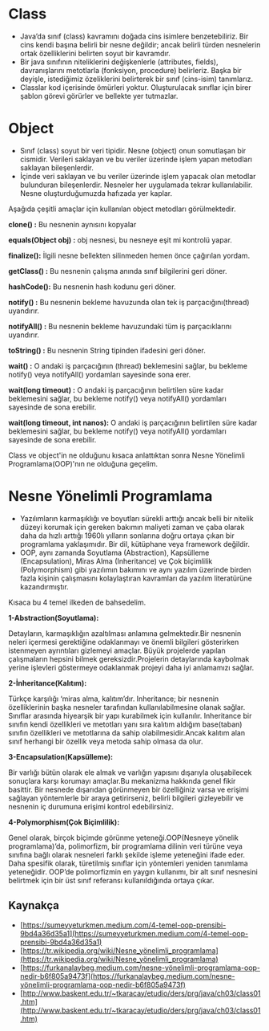 # Class

* Java’da sınıf (class) kavramını doğada cins isimlere benzetebiliriz. Bir cins kendi başına belirli bir nesne değildir; ancak belirli türden nesnelerin ortak özelliklerini belirten soyut bir kavramdır. 
* Bir java sınıfının niteliklerini değişkenlerle (attributes, fields), davranışlarını metotlarla (fonksiyon, procedure) belirleriz. Başka bir deyişle, istediğimiz özeliklerini belirterek bir sınıf (cins-isim) tanımlarız.
* Classlar kod içerisinde ömürleri yoktur. Oluşturulacak sınıflar için birer şablon görevi görürler ve bellekte yer tutmazlar.

# Object

* Sınıf (class) soyut bir veri tipidir. Nesne (object) onun somutlaşan bir cismidir. Verileri saklayan ve bu veriler üzerinde işlem yapan metodları saklayan bileşenlerdir. 
* İçinde veri saklayan ve bu veriler üzerinde işlem yapacak olan metodlar bulunduran bileşenlerdir. Nesneler her uygulamada tekrar kullanılabilir. Nesne oluşturduğumuzda hafızada yer kaplar.

Aşağıda çeşitli amaçlar için kullanılan object metodları görülmektedir.

  **clone() :** Bu nesnenin aynısını kopyalar

  **equals(Object obj) :** obj nesnesi, bu nesneye eşit mi kontrolü yapar.

  **finalize():** İlgili nesne bellekten silinmeden hemen önce çağırılan yordam.

  **getClass() :** Bu nesnenin çalışma anında sınıf bilgilerini geri döner.

  **hashCode():** Bu nesnenin hash kodunu geri döner.

  **notify() :** Bu nesnenin bekleme havuzunda olan tek iş parçacığını(thread) uyandırır.

  **notifyAll() :** Bu nesnenin bekleme havuzundaki tüm iş parçacıklarını uyandırır.

  **toString() :** Bu nesnenin String tipinden ifadesini geri döner.

  **wait() :** O andaki iş parçacığının (thread) beklemesini sağlar, bu bekleme notify() veya notifyAll() yordamları sayesinde sona erer.

  **wait(long timeout) :** O andaki iş parçacığının belirtilen süre kadar beklemesini sağlar, bu bekleme notify() veya notifyAll() yordamları sayesinde de sona erebilir.

  **wait(long timeout, int nanos):** O andaki iş parçacığının belirtilen süre kadar beklemesini sağlar, bu bekleme notify() veya notifyAll() yordamları sayesinde de sona erebilir.

  

Class ve object'in ne olduğunu kısaca anlattıktan sonra Nesne Yönelimli Programlama(OOP)'nın ne olduğuna geçelim.

# Nesne Yönelimli Programlama

* Yazılımların karmaşıklığı ve boyutları sürekli arttığı ancak belli bir nitelik düzeyi korumak için gereken bakımın maliyeti zaman ve çaba olarak daha da hızlı arttığı 1960lı yılların sonlarına doğru ortaya çıkan bir programlama yaklaşımıdır. Bir dil, kütüphane veya framework değildir. 
* OOP, aynı zamanda Soyutlama (Abstraction), Kapsülleme (Encapsulation), Miras Alma (Inheritance) ve Çok biçimlilik (Polymorphism) gibi yazılımın bakımını ve aynı yazılım üzerinde birden fazla kişinin çalışmasını kolaylaştıran kavramları da yazılım literatürüne kazandırmıştır.

Kısaca bu 4 temel ilkeden de bahsedelim.

  **1-Abstraction(Soyutlama):**

  Detayların, karmaşıklığın azaltılması anlamına gelmektedir.Bir nesnenin neleri içermesi gerektiğine odaklanmayı ve önemli bilgileri gösterirken istenmeyen ayrıntıları gizlemeyi amaçlar. Büyük projelerde yapılan çalışmaların hepsini bilmek gereksizdir.Projelerin detaylarında kaybolmak yerine işlevleri göstermeye odaklanmak projeyi daha iyi anlamamızı sağlar.

  **2-İnheritance(Kalıtım):**

  Türkçe karşılığı ‘miras alma, kalıtım’dır. Inheritance; bir nesnenin özelliklerinin başka nesneler tarafından kullanılabilmesine olanak sağlar. Sınıflar arasında hiyearşik bir yapı kurabilmek için kullanılır. Inheritance bir sınıfın kendi özellikleri ve metotları yanı sıra kalıtım aldığım base(taban) sınıfın özellikleri ve metotlarına da sahip olabilmesidir.Ancak kalıtım alan sınıf herhangi bir özellik veya metoda sahip olmasa da olur.

  **3-Encapsulation(Kapsülleme):**

  Bir varlığı bütün olarak ele almak ve varlığın yapısını dışarıyla oluşabilecek sonuçlara karşı korumayı amaçlar.Bu mekanizma hakkında genel fikir basittir. Bir nesnede dışarıdan görünmeyen bir özelliğiniz varsa ve erişimi sağlayan yöntemlerle bir araya getirirseniz, belirli bilgileri gizleyebilir ve nesnenin iç durumuna erişimi kontrol edebilirsiniz.

  **4-Polymorphism(Çok Biçimlilik):**

  Genel olarak, birçok biçimde görünme yeteneği.OOP(Nesneye yönelik programlama)’da, polimorfizm, bir programlama dilinin veri türüne veya sınıfına bağlı olarak nesneleri farklı şekilde işleme yeteneğini ifade eder. Daha spesifik olarak, türetilmiş sınıflar için yöntemleri yeniden tanımlama yeteneğidir. OOP’de polimorfizmin en yaygın kullanımı, bir alt sınıf nesnesini belirtmek için bir üst sınıf referansı kullanıldığında ortaya çıkar.



## Kaynakça

* [https://sumeyyeturkmen.medium.com/4-temel-oop-prensibi-9bd4a36d35a1](https://sumeyyeturkmen.medium.com/4-temel-oop-prensibi-9bd4a36d35a1)
* [https://tr.wikipedia.org/wiki/Nesne_yönelimli_programlama](https://tr.wikipedia.org/wiki/Nesne_yönelimli_programlama)
* [https://furkanalaybeg.medium.com/nesne-yönelimli-programlama-oop-nedir-b6f805a9473f](https://furkanalaybeg.medium.com/nesne-yönelimli-programlama-oop-nedir-b6f805a9473f)
* [http://www.baskent.edu.tr/~tkaracay/etudio/ders/prg/java/ch03/class01.htm](http://www.baskent.edu.tr/~tkaracay/etudio/ders/prg/java/ch03/class01.htm)

